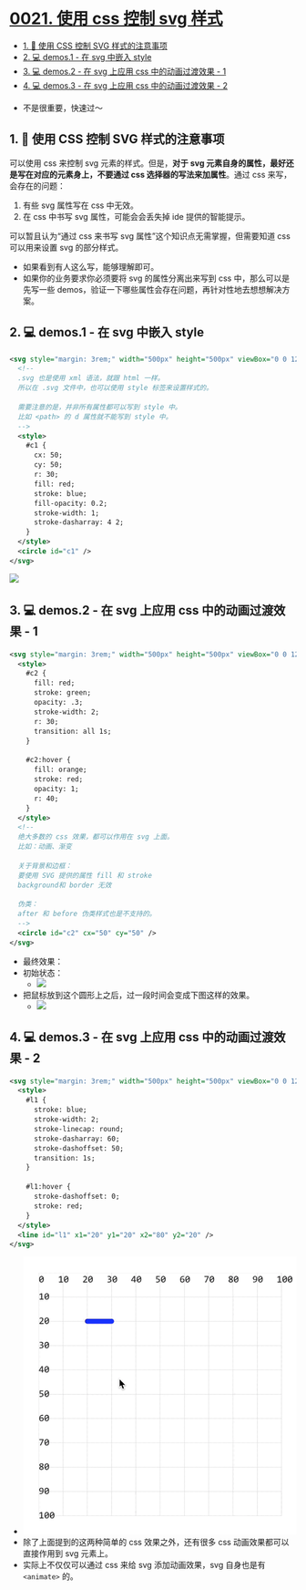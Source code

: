 # [0021. 使用 css 控制 svg 样式](https://github.com/Tdahuyou/svg/tree/main/0021.%20%E4%BD%BF%E7%94%A8%20css%20%E6%8E%A7%E5%88%B6%20svg%20%E6%A0%B7%E5%BC%8F)

<!-- region:toc -->
- [1. 📒 使用 CSS 控制 SVG 样式的注意事项](#1--使用-css-控制-svg-样式的注意事项)
- [2. 💻 demos.1 - 在 svg 中嵌入 style](#2--demos1---在-svg-中嵌入-style)
- [3. 💻 demos.2 - 在 svg 上应用 css 中的动画过渡效果 - 1](#3--demos2---在-svg-上应用-css-中的动画过渡效果---1)
- [4. 💻 demos.3 - 在 svg 上应用 css 中的动画过渡效果 - 2](#4--demos3---在-svg-上应用-css-中的动画过渡效果---2)
<!-- endregion:toc -->
- 不是很重要，快速过～

## 1. 📒 使用 CSS 控制 SVG 样式的注意事项

可以使用 css 来控制 svg 元素的样式。但是，**对于 svg 元素自身的属性，最好还是写在对应的元素身上，不要通过 css 选择器的写法来加属性**。通过 css 来写，会存在的问题：

1. 有些 svg 属性写在 css 中无效。
2. 在 css 中书写 svg 属性，可能会会丢失掉 ide 提供的智能提示。

可以暂且认为“通过 css 来书写 svg 属性”这个知识点无需掌握，但需要知道 css 可以用来设置 svg 的部分样式。

- 如果看到有人这么写，能够理解即可。
- 如果你的业务要求你必须要将 svg 的属性分离出来写到 css 中，那么可以是先写一些 demos，验证一下哪些属性会存在问题，再针对性地去想想解决方案。

## 2. 💻 demos.1 - 在 svg 中嵌入 style

```xml
<svg style="margin: 3rem;" width="500px" height="500px" viewBox="0 0 120 120" xmlns="http://www.w3.org/2000/svg">
  <!--
  .svg 也是使用 xml 语法，就跟 html 一样。
  所以在 .svg 文件中，也可以使用 style 标签来设置样式的。

  需要注意的是，并非所有属性都可以写到 style 中。
  比如 <path> 的 d 属性就不能写到 style 中。
  -->
  <style>
    #c1 {
      cx: 50;
      cy: 50;
      r: 30;
      fill: red;
      stroke: blue;
      fill-opacity: 0.2;
      stroke-width: 1;
      stroke-dasharray: 4 2;
    }
  </style>
  <circle id="c1" />
</svg>
```

![](https://cdn.nlark.com/yuque/0/2024/png/2331396/1714193362844-c5f5478c-124e-4dae-93a5-dc15c83777aa.png)

## 3. 💻 demos.2 - 在 svg 上应用 css 中的动画过渡效果 - 1

```xml
<svg style="margin: 3rem;" width="500px" height="500px" viewBox="0 0 120 120" xmlns="http://www.w3.org/2000/svg">
  <style>
    #c2 {
      fill: red;
      stroke: green;
      opacity: .3;
      stroke-width: 2;
      r: 30;
      transition: all 1s;
    }

    #c2:hover {
      fill: orange;
      stroke: red;
      opacity: 1;
      r: 40;
    }
  </style>
  <!--
  绝大多数的 css 效果，都可以作用在 svg 上面。
  比如：动画、渐变

  关于背景和边框：
  要使用 SVG 提供的属性 fill 和 stroke
  background和 border 无效

  伪类：
  after 和 before 伪类样式也是不支持的。
  -->
  <circle id="c2" cx="50" cy="50" />
</svg>
```

- 最终效果：
  <!-- - ![](./assets/svg.0050.demos.2.gif) -->
- 初始状态：
  - ![](https://cdn.nlark.com/yuque/0/2024/png/2331396/1714193356502-7603177d-eb39-4048-8e7b-c29a56320c7d.png)
- 把鼠标放到这个圆形上之后，过一段时间会变成下图这样的效果。
  - ![](https://cdn.nlark.com/yuque/0/2024/png/2331396/1714193368892-e583101b-d4a5-498a-8498-aa20c26ca7dc.png)

## 4. 💻 demos.3 - 在 svg 上应用 css 中的动画过渡效果 - 2

```xml
<svg style="margin: 3rem;" width="500px" height="500px" viewBox="0 0 120 120" xmlns="http://www.w3.org/2000/svg">
  <style>
    #l1 {
      stroke: blue;
      stroke-width: 2;
      stroke-linecap: round;
      stroke-dasharray: 60;
      stroke-dashoffset: 50;
      transition: 1s;
    }

    #l1:hover {
      stroke-dashoffset: 0;
      stroke: red;
    }
  </style>
  <line id="l1" x1="20" y1="20" x2="80" y2="20" />
</svg>
```

- ![](assets/1.gif)
- 除了上面提到的这两种简单的 css 效果之外，还有很多 css 动画效果都可以直接作用到 svg 元素上。
- 实际上不仅仅可以通过 css 来给 svg 添加动画效果，svg 自身也是有 `<animate>` 的。
